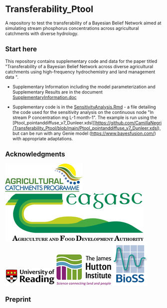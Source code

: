 # Transferability_Ptool

A repository to test the transferability of a Bayesian Belief Network aimed at simulating stream phosphorus concentrations across agricultural catchments with diverse hydrology. 

## Start here
This repository contains supplementary code and data for the paper titled "Transferability of a Bayesian Belief Network across diverse agricultural catchments using high-frequency hydrochemistry and land management data ". 

- Supplementary Information including the model parameterization and Supplementary Results are in the document [SupplementaryInformation.doc](https://github.com/CamillaNegri/Transferability_Ptool/blob/main/SupplementaryInformation.doc)

- Supplementary code is in the [SensitivityAnalysis.Rmd](https://github.com/CamillaNegri/Transferability_Ptool/blob/main/SensitivityAnalysis.Rmd) - a file detailing the code used for the sensitivity analysis on the continuous node "In stream P concentration mg L-1 month-1". The example is run using the [Ptool_pointanddiffuse_v7_Dunleer.xdsl]]https://github.com/CamillaNegri/Transferability_Ptool/blob/main/Ptool_pointanddiffuse_v7_Dunleer.xdsl), but can be run with any Genie model (https://www.bayesfusion.com/) with appropriate adaptations. 


## Acknowledgments

![Agricultural Catchments Programme logo](https://github.com/CamillaNegri/Transferability_Ptool/blob/main/Acknowledgments/ACP-logo.png)
![Teagasc- Agriculture and Food Development Authority logo](https://github.com/CamillaNegri/Transferability_Ptool/blob/main/Acknowledgments/logo-teagasc2x.png)
![University of Reading logo](https://github.com/CamillaNegri/Transferability_Ptool/blob/main/Acknowledgments/UoR_logo.png)
![The James Hutton Institute logo](https://github.com/CamillaNegri/Transferability_Ptool/blob/main/Acknowledgments/JHI_logo.jpg)
![Biomathemathics and Statistics Scotland (BioSS) logo](https://github.com/CamillaNegri/Transferability_Ptool/blob/main/Acknowledgments/BioSS_logo.png)

## Preprint

